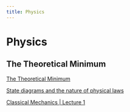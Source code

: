 ```yaml
---
title: Physics
---
```


# Physics

## The Theoretical Minimum

[The Theoretical Minimum](https://theoreticalminimum.com/)

[State diagrams and the nature of physical laws](https://theoreticalminimum.com/courses/classical-mechanics/2011/fall/lecture-1)

[Classical Mechanics | Lecture 1](https://www.youtube.com/watch?time_continue=6&v=ApUFtLCrU90)
